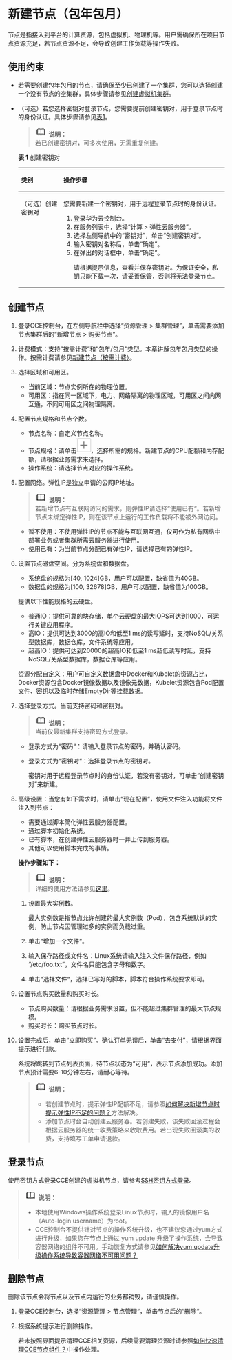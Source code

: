 # 新建节点（包年包月）<a name="cce_01_0003"></a>

节点是指接入到平台的计算资源，包括虚拟机、物理机等。用户需确保所在项目节点资源充足，若节点资源不足，会导致创建工作负载等操作失败。

## 使用约束<a name="section103205496263"></a>

-   若需要创建包年包月的节点，请确保至少已创建了一个集群，您可以选择创建一个没有节点的空集群，具体步骤请参见[创建虚拟机集群](创建虚拟机集群.md)。
-   （可选）若您选择密钥对登录节点，您需要提前创建密钥对，用于登录节点时的身份认证。具体步骤请参见[表1](#t31ae09fd9d294eabbb5bbf922752fff6)。

    >![](public_sys-resources/icon-note.gif) **说明：**   
    >若已创建密钥对，可多次使用，无需重复创建。  

    **表 1**  创建密钥对

    <a name="t31ae09fd9d294eabbb5bbf922752fff6"></a>
    <table><thead align="left"><tr id="cce_01_0033_row1364210523814"><th class="cellrowborder" valign="top" width="20.43%" id="mcps1.2.3.1.1"><p id="cce_01_0033_p10642157388"><a name="cce_01_0033_p10642157388"></a><a name="cce_01_0033_p10642157388"></a>类别</p>
    </th>
    <th class="cellrowborder" valign="top" width="79.57%" id="mcps1.2.3.1.2"><p id="cce_01_0033_p0642195163816"><a name="cce_01_0033_p0642195163816"></a><a name="cce_01_0033_p0642195163816"></a>操作步骤</p>
    </th>
    </tr>
    </thead>
    <tbody><tr id="cce_01_0033_row16421953380"><td class="cellrowborder" valign="top" width="20.43%" headers="mcps1.2.3.1.1 "><p id="cce_01_0033_p864275103813"><a name="cce_01_0033_p864275103813"></a><a name="cce_01_0033_p864275103813"></a>（可选）创建密钥对</p>
    </td>
    <td class="cellrowborder" valign="top" width="79.57%" headers="mcps1.2.3.1.2 "><p id="cce_01_0033_p156423514389"><a name="cce_01_0033_p156423514389"></a><a name="cce_01_0033_p156423514389"></a>您需要新建一个密钥对，用于远程登录节点时的身份认证。</p>
    <a name="cce_01_0033_ol1064212563819"></a><a name="cce_01_0033_ol1064212563819"></a><ol id="cce_01_0033_ol1064212563819"><li>登录华为云控制台。</li><li>在服务列表中，选择“计算 &gt; 弹性云服务器”。</li><li>选择左侧导航中的“密钥对”，单击“创建密钥对”。</li><li>输入密钥对名称后，单击“确定”。</li><li>在弹出的对话框中，单击“确定”。<p id="cce_01_0033_p10642185143813"><a name="cce_01_0033_p10642185143813"></a><a name="cce_01_0033_p10642185143813"></a>请根据提示信息，查看并保存密钥对。为保证安全，私钥只能下载一次，请妥善保管，否则将无法登录节点。</p>
    </li></ol>
    </td>
    </tr>
    </tbody>
    </table>


## 创建节点<a name="section19320144922620"></a>

1.  登录CCE控制台，在左侧导航栏中选择“资源管理 \> 集群管理”，单击需要添加节点集群后的“新增节点  \>  购买节点“。
2.  计费模式：支持“按需计费“和“包年/包月“类型。本章讲解包年包月类型的操作。按需计费请参见[新建节点（按需计费）](新建节点（按需计费）.md)。
3.  选择区域和可用区。
    -   当前区域：节点实例所在的物理位置。
    -   可用区：指在同一区域下，电力、网络隔离的物理区域，可用区之间内网互通，不同可用区之间物理隔离。

4.  配置节点规格和节点个数。
    -   节点名称：自定义节点名称。
    -   节点规格：请单击![](figures/icon-add.png)，选择所需的规格。新建节点的CPU配额和内存配额，请根据业务需求来选择。
    -   操作系统：请选择节点对应的操作系统。

5.  配置网络。弹性IP是独立申请的公网IP地址。

    >![](public_sys-resources/icon-note.gif) **说明：**   
    >若新增节点有互联网访问的需求，则弹性IP请选择“使用已有“。若新增节点未绑定弹性IP，则在该节点上运行的工作负载将不能被外网访问。  

    -   暂不使用：不使用弹性IP的节点不能与互联网互通，仅可作为私有网络中部署业务或者集群所需云服务器进行使用。
    -   使用已有：为当前节点分配已有弹性IP，请选择已有的弹性IP。

6.  设置节点磁盘空间。分为系统盘和数据盘。

    -   系统盘的规格为\[40, 1024\]GB，用户可以配置，缺省值为40GB。
    -   数据盘的规格为\[100, 32678\]GB，用户可以配置，缺省值为100GB。

    提供以下性能规格的云硬盘。

    -   普通IO：提供可靠的块存储，单个云硬盘的最大IOPS可达到1000，可运行关键应用程序。
    -   高IO：提供可达到3000的高IO和低至1 ms的读写延时，支持NoSQL/关系型数据库，数据仓库，文件系统等应用。
    -   超高IO：提供可达到20000的超高IO和低至1 ms超低读写时延，支持NoSQL/关系型数据库，数据仓库等应用。

    资源分配自定义：用户可自定义数据盘中Docker和Kubelet的资源占比，Docker资源包含Docker镜像数据以及镜像元数据，Kubelet资源包含Pod配置文件、密钥以及临时存储EmptyDir等挂载数据。

7.  选择登录方式。当前支持密码和密钥对。

    >![](public_sys-resources/icon-note.gif) **说明：**   
    >当前仅最新集群支持密码方式登录。  

    -   登录方式为“密码“：请输入登录节点的密码，并确认密码。
    -   登录方式为“密钥对“：选择登录节点的密钥对。

        密钥对用于远程登录节点时的身份认证，若没有密钥对，可单击“创建密钥对”来新建。


8.  高级设置：当您有如下需求时，请单击“现在配置“，使用文件注入功能将文件注入到节点：

    -   需要通过脚本简化弹性云服务器配置。
    -   通过脚本初始化系统。
    -   已有脚本，在创建弹性云服务器时一并上传到服务器。
    -   其他可以使用脚本完成的事情。

    **操作步骤如下：**

    >![](public_sys-resources/icon-note.gif) **说明：**   
    >详细的使用方法请参见[这里](https://support.huaweicloud.com/usermanual-ecs/zh-cn_topic_0013898301.html)。  

    1.  设置最大实例数。

        最大实例数是指节点允许创建的最大实例数（Pod），包含系统默认的实例，防止节点因管理过多的实例而负载过重。

    2.  单击“增加一个文件“。
    3.  输入保存路径或文件名：Linux系统请输入注入文件保存路径，例如 “/etc/foo.txt”，文件名只能包含字母和数字。
    4.  单击“选择文件“，选择已写好的脚本，脚本符合操作系统要求即可。

9.  设置节点购买数量和购买时长。
    -   节点购买数量：请根据业务需求设置，但不能超过集群管理的最大节点规模。
    -   购买时长：购买节点时长。

10. 设置完成后，单击“立即购买”。确认订单无误后，单击“去支付”，请根据界面提示进行付款。

    系统将跳转到节点列表页面，待节点状态为“可用“，表示节点添加成功。添加节点预计需要6-10分钟左右，请耐心等待。

    >![](public_sys-resources/icon-note.gif) **说明：**   
    >-   若创建节点时，提示弹性IP配额不足，请参照[如何解决新增节点时提示弹性IP不足的问题？](如何解决新增节点时提示弹性IP不足的问题.md)方法解决。  
    >-   添加节点时会自动创建云服务器。若创建失败，该失败回滚过程会根据云服务器的统一收费策略来收取费用。若出现失败回滚类的收费，支持填写工单申请退款。  


## 登录节点<a name="section16476192312530"></a>

使用密钥方式登录CCE创建的虚拟机节点，请参考[SSH密钥方式登录](http://support.huaweicloud.com/usermanual-ecs/zh-cn_topic_0017955380.html)。

>![](public_sys-resources/icon-note.gif) **说明：**   
>-   本地使用Windows操作系统登录Linux节点时，输入的镜像用户名（Auto-login username）为root。  
>-   CCE控制台不提供针对节点的操作系统升级，也不建议您通过yum方式进行升级，如果您在节点上通过 yum update 升级了操作系统，会导致容器网络的组件不可用。手动恢复方式请参见[如何解决yum update升级操作系统导致容器网络不可用问题？](https://support.huaweicloud.com/cce_faq/cce_faq_00182.html)  

## 删除节点<a name="section16844154721815"></a>

删除该节点会将节点以及节点内运行的业务都销毁，请谨慎操作。

1.  登录CCE控制台，选择“资源管理 \> 节点管理“，单击节点后的“删除“。
2.  根据系统提示进行删除操作。

    若未按照界面提示清理CCE相关资源，后续需要清理资源时请参照[如何快速清理CCE节点组件？](如何快速清理CCE节点组件.md)中操作处理。


